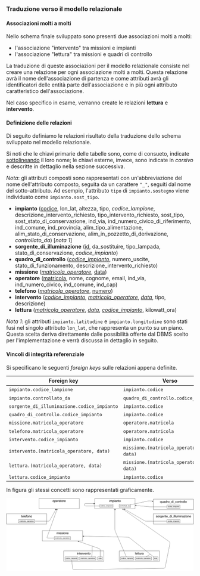 ### Traduzione verso il modello relazionale

#### Associazioni molti a molti

Nello schema finale sviluppato sono presenti due associazioni molti a molti:

- l'associazione "intervento" tra missioni e impianti
- l'associazione "lettura" tra missioni e quadri di controllo

La traduzione di queste associazioni per il modello relazionale consiste nel
creare una relazione per ogni associazione molti a molti. Questa relazione avrà
il nome dell'associazione di partenza e come attributi avrà gli identificatori
delle entità parte dell'associazione e in più ogni attributo caratteristico
dell'associazione.

Nel caso specifico in esame, verranno create le relazioni **lettura** e
**intervento**.

#### Definizione delle relazioni

Di seguito definiamo le relazioni risultato della traduzione dello schema
sviluppato nel modello relazionale.

Si noti che le chiavi primarie delle tabelle sono, come di consueto, indicate
<u>sottolineando</u> il loro nome; le chiavi esterne, invece, sono indicate in
*corsivo* e descritte in dettaglio nella sezione successiva.

*Nota*: gli attributi composti sono rappresentati con un'abbreviazione del nome
dell'attributo composto, seguita da un carattere `"_"`, seguiti dal nome del
sotto-attributo. Ad esempio, l'attributo `tipo` di `impianto.sostegno` viene
individuato come `impianto.sost_tipo`.

- **impianto** (<u>codice</u>, lon_lat, altezza, tipo, *codice_lampione*,
    descrizione_intervento_richiesto, tipo_intervento_richiesto, sost_tipo,
    sost_stato_di_conservazione, ind_via, ind_numero_civico_di_riferimento,
    ind_comune, ind_provincia, alim_tipo_alimentazione,
    alim_stato_di_conservazione, alim_in_pozzetto_di_derivazione,
    *controllato_da*) [*nota 1*]
- **sorgente_di_illuminazione** (<u>id</u>, da_sostituire, tipo_lampada,
    stato_di_conservazione, *codice_impianto*)
- **quadro_di_controllo** (<u>*codice_impianto*</u>, numero_uscite,
    stato_di_funzionamento, descrizione_intervento_richiesto)
- **missione** (<u>*matricola_operatore*</u>, <u>data</u>)
- **operatore** (<u>matricola</u>, nome, cognome, email, ind_via,
    ind_numero_civico, ind_comune, ind_cap)
- **telefono** (<u>*matricola_operatore*</u>, <u>numero</u>)
- **intervento** (<u>*codice_impianto*</u>, <u>*matricola_operatore*</u>,
    <u>*data*</u>, tipo, descrizione)
- **lettura** (<u>*matricola_operatore*</u>, <u>*data*</u>,
    <u>*codice_impianto*</u>, kilowatt_ora)


*Nota 1*: gli attributi `impianto.latitudine` e `impianto.longitudine` sono
stati fusi nel singolo attributo `lon_lat`, che rappresenta un punto su un
piano. Questa scelta deriva direttamente dalle possibilità offerte dal DBMS
scelto per l'implementazione e verrà discussa in dettaglio in seguito.

#### Vincoli di integrità referenziale

Si specificano le seguenti *foreign keys* sulle relazioni appena definite.

| Foreign key                                 | Verso                                  |
|-                                            | -                                      |
| `impianto.codice_lampione`                  | `impianto.codice`                      |
| `impianto.controllato_da`                   | `quadro_di_controllo.codice_impianto`  |
| `sorgente_di_illuminazione.codice_impianto` | `impianto.codice`                      |
| `quadro_di_controllo.codice_impianto`       | `impianto.codice`                      |
| `missione.matricola_operatore`              | `operatore.matricola`                  |
| `telefono.matricola_operatore`              | `operatore.matricola`                  |
| `intervento.codice_impianto`                | `impianto.codice`                      |
| `intervento.(matricola_operatore, data)`    | `missione.(matricola_operatore, data)` |
| `lettura.(matricola_operatore, data)`       | `missione.(matricola_operatore, data)` |
| `lettura.codice_impianto`                   | `impianto.codice`                      |

In figura gli stessi concetti sono rappresentati graficamente.

![](images/foreign-keys.png)
